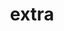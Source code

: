 ---
layout: extra
title: extra
permalink: /extra/
description: Some things that I enjoy doing
nav: true
---